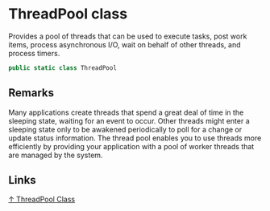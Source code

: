 # ThreadPool class

Provides a pool of threads that can be used to execute tasks, post work items, process asynchronous I/O, wait on behalf of other threads, and process timers.

```csharp
public static class ThreadPool
```

## Remarks

Many applications create threads that spend a great deal of time in the sleeping state, waiting for an event to occur. Other threads might enter a sleeping state only to be awakened periodically to poll for a change or update status information. The thread pool enables you to use threads more efficiently by providing your application with a pool of worker threads that are managed by the system.

## Links

[↑ ThreadPool Class](https://docs.microsoft.com/en-us/dotnet/api/system.threading.threadpool)
